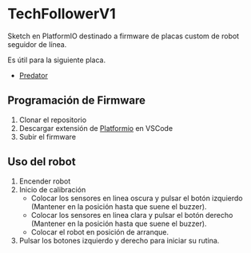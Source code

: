 # TechFollowerV1

Sketch en PlatformIO destinado a firmware de placas custom de robot seguidor de línea.

Es útil para la siguiente placa.

- [Predator](https://a360.co/3JqkoGa)

## Programación de Firmware

1. Clonar el repositorio
2. Descargar extensión de [Platformio](https://marketplace.visualstudio.com/items?itemName=platformio.platformio-ide) en VSCode
4. Subir el firmware

## Uso del robot
1. Encender robot
2. Inicio de calibración
   - Colocar los sensores en linea oscura y pulsar el botón izquierdo (Mantener en la posición hasta que suene el buzzer).
   - Colocar los sensores en linea clara y pulsar el botón derecho (Mantener en la posición hasta que suene el buzzer).
   - Colocar el robot en posición de arranque.
3. Pulsar los botones izquierdo y derecho para iniciar su rutina.
